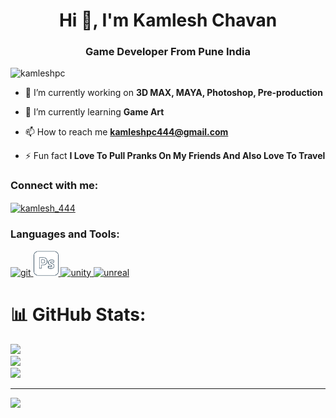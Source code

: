 <h1 align="center">Hi 👋, I'm Kamlesh Chavan</h1>
<h3 align="center">Game Developer From Pune India</h3>

<p align="left"> <img src="https://komarev.com/ghpvc/?username=kamleshpc&label=Profile%20views&color=0e75b6&style=flat" alt="kamleshpc" /> </p>

- 🔭 I’m currently working on **3D MAX, MAYA, Photoshop, Pre-production**

- 🌱 I’m currently learning **Game Art**

- 📫 How to reach me **kamleshpc444@gmail.com**

- ⚡ Fun fact **I Love To Pull Pranks On My Friends And Also Love To Travel**

<h3 align="left">Connect with me:</h3>
<p align="left">
<a href="https://instagram.com/kamlesh_444" target="blank"><img align="center" src="https://raw.githubusercontent.com/rahuldkjain/github-profile-readme-generator/master/src/images/icons/Social/instagram.svg" alt="kamlesh_444" height="30" width="40" /></a>
</p>

<h3 align="left">Languages and Tools:</h3>
<p align="left"> <a href="https://git-scm.com/" target="_blank" rel="noreferrer"> <img src="https://www.vectorlogo.zone/logos/git-scm/git-scm-icon.svg" alt="git" width="40" height="40"/> </a> <a href="https://www.photoshop.com/en" target="_blank" rel="noreferrer"> <img src="https://raw.githubusercontent.com/devicons/devicon/master/icons/photoshop/photoshop-line.svg" alt="photoshop" width="40" height="40"/> </a> <a href="https://unity.com/" target="_blank" rel="noreferrer"> <img src="https://www.vectorlogo.zone/logos/unity3d/unity3d-icon.svg" alt="unity" width="40" height="40"/> </a> <a href="https://unrealengine.com/" target="_blank" rel="noreferrer"> <img src="https://raw.githubusercontent.com/kenangundogan/fontisto/036b7eca71aab1bef8e6a0518f7329f13ed62f6b/icons/svg/brand/unreal-engine.svg" alt="unreal" width="40" height="40"/> </a> </p>

# 📊 GitHub Stats:
![](https://github-readme-stats.vercel.app/api?username=kamleshpc&theme=dark&hide_border=false&include_all_commits=false&count_private=false)<br/>
![](https://nirzak-streak-stats.vercel.app/?user=kamleshpc&theme=dark&hide_border=false)<br/>
![](https://github-readme-stats.vercel.app/api/top-langs/?username=kamleshpc&theme=dark&hide_border=false&include_all_commits=false&count_private=false&layout=compact)

---
[![](https://visitcount.itsvg.in/api?id=kamleshpc&icon=0&color=0)](https://visitcount.itsvg.in)

<!-- Proudly created with GPRM ( https://gprm.itsvg.in ) -->
